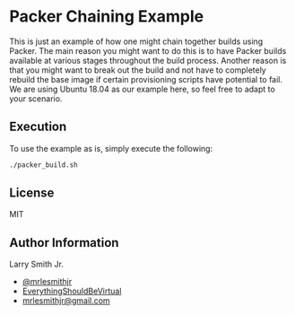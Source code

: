 # Packer Chaining Example

This is just an example of how one might chain together builds using Packer. The main reason you might want to do this is to have Packer builds available at various stages throughout the build process. Another reason is that you might want to break out the build and not have to completely rebuild the base image if certain provisioning scripts have potential to fail. We are using Ubuntu 18.04 as our example here, so feel free to adapt to your scenario.

## Execution

To use the example as is, simply execute the following:

```bash
./packer_build.sh
```

## License

MIT

## Author Information

Larry Smith Jr.

- [@mrlesmithjr](https://www.twitter.com/mrlesmithjr)
- [EverythingShouldBeVirtual](http://everythingshouldbevirtual.com)
- [mrlesmithjr@gmail.com](mailto:mrlesmithjr@gmail.com)
